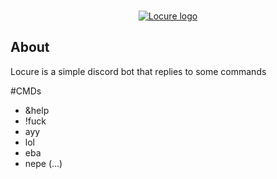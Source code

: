 <div align="center">
  <br />
  <p>
    <a href="https://discord.js.org"><img src="https://i.imgur.com/t7waHhJ.png" alt="Locure logo" /></a>
  </p>
</div>

## About
Locure is a simple discord bot that replies to some commands

#CMDs
- &help
- !fuck
- ayy
- lol
- eba
- nepe
(...)